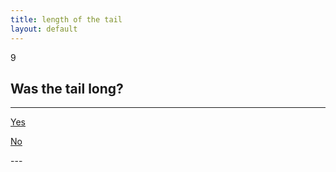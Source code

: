 ```yaml
---
title: length of the tail
layout: default
---
```


<span class="badge badge-info">9</span> 
## Was the tail long?
---
<p><a href="question-10.html" class="btn btn-primary btn-large btn-success">Yes</a></p>   
<p><a href="question-11.html" class="btn btn-primary btn-large btn-warning">No</a></p>
---
